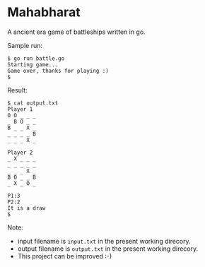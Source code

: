 Mahabharat
==========

A ancient era game of battleships written in go.

Sample run:
```
$ go run battle.go
Starting game...
Game over, thanks for playing :)
$
```

Result:
```
$ cat output.txt
Player 1
O O _ _ _
_ B O _ _
B _ _ X _
_ _ _ _ B
_ _ _ X _

Player 2
_ X _ _ _
_ _ _ _ _
_ _ _ X _
B O _ _ B
_ X _ O _

P1:3
P2:2
It is a draw
$
```

Note:

* input filename is `input.txt` in the present working direcory.
* output filename is `output.txt` in the present working direcory.
* This project can be improved :-)
